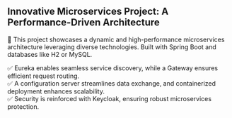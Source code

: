 ## Innovative Microservices Project: A Performance-Driven Architecture

🎯 This project showcases a dynamic and high-performance microservices architecture leveraging diverse technologies. Built with Spring Boot and databases like H2 or MySQL.

✅ Eureka enables seamless service discovery, while a Gateway ensures efficient request routing.  
✅ A configuration server streamlines data exchange, and containerized deployment enhances scalability.  
✅ Security is reinforced with Keycloak, ensuring robust microservices protection.
